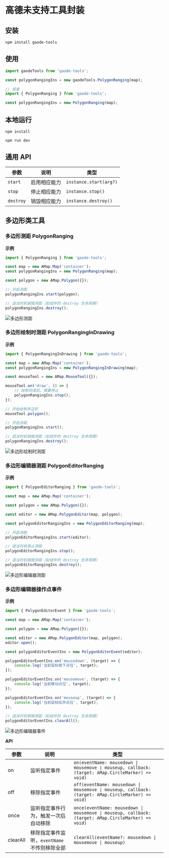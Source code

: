 # 高德未支持工具封装

## 安装

```shell
npm install gaode-tools
```

## 使用

```js
import gaodeTools from 'gaode-tools';

const polygonRangingIns = new gaodeTools.PolygonRanging(map);

// 或者
import { PolygonRanging } from 'gaode-tools';

const polygonRangingIns = new PolygonRanging(map);
```

## 本地运行

```shell
npm install

npm run dev
```

## 通用 API

| 参数 | 说明 | 类型 |
| ----- | ----- | ---- |
| `start` | 启用相应能力 | `instance.start(arg?)` |
| `stop` | 停止相应能力 | `instance.stop()` |
| `destroy` | 销毁相应能力 | `instance.destroy()` |

## 多边形类工具

### 多边形测距 PolygonRanging

**示例**

```javascript
import { PolygonRanging } from 'gaode-tools';

const map = new AMap.Map('container');
const polygonRangingIns = new PolygonRanging(map);

const polygon = new AMap.Polygon({});

// 开启测距
polygonRangingIns.start(polygon);

// 适当时机销毁测距（如组件的 destroy 生命周期）
polygonRangingIns.destroy();
```

![多边形测距](./image/polygon_ranging.gif)

### 多边形绘制时测距 PolygonRangingInDrawing

**示例**

```javascript
import { PolygonRangingInDrawing } from 'gaode-tools';

const map = new AMap.Map('container');
const polygonRangingIns = new PolygonRangingInDrawing(map);

const mouseTool = new AMap.MouseTool({});

mouseTool.on('draw', () => {
    // 绘制完成后，需要停止
    polygonRangingIns.stop();
});

// 开始绘制多边形
mouseTool.polygon();

// 开启测距
polygonRangingIns.start();

// 适当时机销毁测距（如组件的 destroy 生命周期）
polygonRangingIns.destroy();
```

![多边形绘制时测距](./image/polygon_ranging_in_drawing.gif)

### 多边形编辑器测距 PolygonEditorRanging

**示例**

```javascript
import { PolygonEditorRanging } from 'gaode-tools';

const map = new AMap.Map('container');

const polygon = new AMap.Polygon({});

const editor = new AMap.PolygonEditor(map, polygon);

const polygonEditorRangingIns = new PolygonEditorRanging(map);

// 开启测距
polygonEditorRangingIns.start(editor);

// 适当时机停止测距
polygonEditorRangingIns.stop();

// 适当时机销毁测距（如组件的 destroy 生命周期）
polygonEditorRangingIns.destroy();
```

![多边形编辑器测距](./image/polygon_editor_ranging.gif)

### 多边形编辑器操作点事件

**示例**

```javascript
import { PolygonEditorEvent } from 'gaode-tools';

const map = new AMap.Map('container');

const polygon = new AMap.Polygon({});

const editor = new AMap.PolygonEditor(map, polygon);
editor.open();

const polygonEditorEventIns = new PolygonEditorEvent(editor);

polygonEditorEventIns.on('mousedown', (target) => {
    console.log('当前鼠标按下点位', target);
});

polygonEditorEventIns.on('mousemove', (target) => {
    console.log('当前移动点位', target);
});

polygonEditorEventIns.on('mouseup', (target) => {
    console.log('当前鼠标松开点位', target);
});

// 适当时机销毁测距（如组件的 destroy 生命周期）
polygonEditorEventIns.clearAll();
```

![多边形编辑器事件](./image/polygon_edtior_event.gif)

**API**

|  参数 | 说明 | 类型 |
| ----- | ----- | ---- |
| on | 监听指定事件 | `on(eventName: mousedown \| mousemove \| mouseup, callback: (target: AMap.CircleMarker) => void)` |
| off | 移除指定事件 | `off(eventName: mousedown \| mousemove \| mouseup, callback: (target: AMap.CircleMarker) => void)` |
| once | 监听指定事件行为，触发一次后自动移除 | `once(eventName: mousedown \| mousemove \| mouseup, callback: (target: AMap.CircleMarker) => void)` |
| clearAll | 移除指定事件监听，`eventName` 不传则移除全部 | `clearAll(eventName?: mousedown \| mousemove \| mouseup)` |
